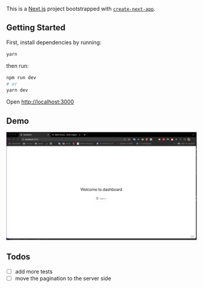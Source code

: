 This is a [Next.js](https://nextjs.org/) project bootstrapped with [`create-next-app`](https://github.com/vercel/next.js/tree/canary/packages/create-next-app).

## Getting Started

First, install dependencies by running:
```bash
yarn
```
then run:
```bash
npm run dev
# or
yarn dev
```

Open [http://localhost:3000](http://localhost:3000)

## Demo
![](demo.gif)

## Todos

- [ ] add more tests
- [ ] move the pagination to the server side
